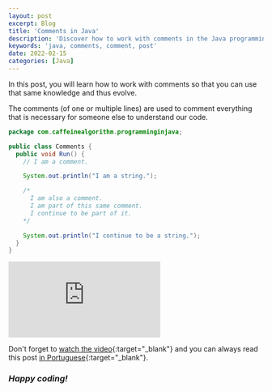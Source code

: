 ```yaml
---
layout: post
excerpt: Blog
title: 'Comments in Java'
description: 'Discover how to work with comments in the Java programming language. Get answers to your questions with the theory and examples presented.'
keywords: 'java, comments, comment, post'
date: 2022-02-15
categories: [Java]
---
```


In this post, you will learn how to work with comments so that you can use that same knowledge and thus evolve.

The comments (of one or multiple lines) are used to comment everything that is necessary for someone else to understand our code.

```java
package com.caffeinealgorithm.programminginjava;

public class Comments {
  public void Run() {
    // I am a comment.

    System.out.println("I am a string.");

    /*
      I am also a comment.
      I am part of this same comment.
      I continue to be part of it.
    */

    System.out.println("I continue to be a string.");
  }
}
```

<div class="video-container">
  <iframe src="https://www.youtube.com/embed/skX2jrCiqdI" frameborder="0" allowfullscreen></iframe>
</div>

Don't forget to [watch the video](https://youtu.be/skX2jrCiqdI){:target="\_blank"} and you can always read this post [in Portuguese](https://caffeinealgorithm.com/blog/20220215/comentarios-em-java/){:target="\_blank"}.

### _Happy coding!_
